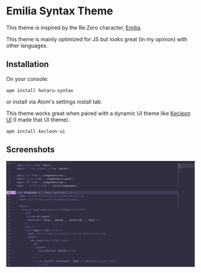 # Emilia Syntax Theme

This theme is inspired by the Re:Zero character, [Emilia](https://myanimelist.net/character/118737/Emilia).

This theme is mainly optimized for JS but looks great (in my opinion) with other languages.

## Installation
On your console:

```
apm install hotaru-syntax
```

or install via Atom's settings install tab.

This theme works great when paired with a dynamic UI theme like [Kecleon UI](https://github.com/arturoalviar/atom-kecleon-ui) (I made that UI theme).

```
apm install kecleon-ui
```

## Screenshots

![Emilia Syntax Theme Screenshot](screenshot.png)
